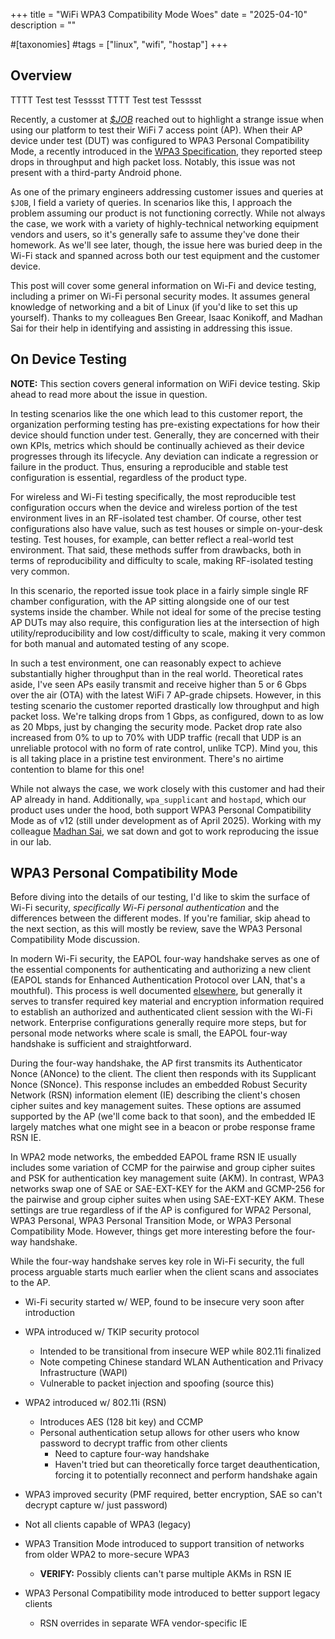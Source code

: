 +++
title = "WiFi WPA3 Compatibility Mode Woes"
date = "2025-04-10"
description = ""

#[taxonomies]
#tags = ["linux", "wifi", "hostap"]
+++

## Overview

TTTT <coda class="p-1 rounded-sm border bg-zinc-100">Test test</coda> Tesssst
TTTT <coda class="p-1 rounded-md border bg-zinc-100">Test test</coda> Tesssst

Recently, a customer at [_$JOB_](https://candelatech.com) reached out to highlight a strange issue when
using our platform to test their WiFi 7 access point (AP). When their AP device under test (DUT) was configured
to WPA3 Personal Compatibility Mode, a recently introduced in the [WPA3 Specification](https://www.wi-fi.org/wi-fi-download/35332/0), 
they reported steep drops in throughput and high packet loss. Notably, this issue was not present with
a third-party Android phone.

As one of the primary engineers addressing customer issues and queries at `$JOB`, I field a variety of queries.
In scenarios like this, I approach the problem assuming our product is not functioning correctly. While
not always the case, we work with a variety of highly-technical networking equipment vendors and users,
so it's generally safe to assume they've done their homework. As we'll see later, though, the issue here
was buried deep in the Wi-Fi stack and spanned across both our test equipment and the customer device.

This post will cover some general information on Wi-Fi and device testing, including a primer on Wi-Fi personal security
modes. It assumes general knowledge of networking and a bit of Linux (if you'd like to set this up yourself). Thanks to
my colleagues Ben Greear, Isaac Konikoff, and Madhan Sai for their help in identifying and assisting in addressing this issue.

## On Device Testing

**NOTE:** This section covers general information on WiFi device testing. Skip ahead to read more about the issue in question.

In testing scenarios like the one which lead to this customer report, the organization performing testing has pre-existing
expectations for how their device should function under test. Generally, they are concerned with their own KPIs, metrics
which should be continually achieved as their device progresses through its lifecycle. Any deviation can indicate
a regression or failure in the product. Thus, ensuring a reproducible and stable test configuration is essential,
regardless of the product type.

For wireless and Wi-Fi testing specifically, the most reproducible test configuration occurs when the device
and wireless portion of the test environment lives in an RF-isolated test chamber. Of course, other test
configurations also have value, such as test houses or simple on-your-desk testing. Test houses, for example,
can better reflect a real-world test environment. That said, these methods suffer from drawbacks, both in terms
of reproducibility and difficulty to scale, making RF-isolated testing very common.

In this scenario, the reported issue took place in a fairly simple single RF chamber configuration,
with the AP sitting alongside one of our test systems inside the chamber. While not ideal for some of the precise
testing AP DUTs may also require, this configuration lies at the intersection of high utility/reproducibility
and low cost/difficulty to scale, making it very common for both manual and automated testing of any scope.

In such a test environment, one can reasonably expect to achieve substantially higher throughput than in the
real world. Theoretical rates aside, I've seen APs easily transmit and receive higher than 5 or 6 Gbps
over the air (OTA) with the latest WiFi 7 AP-grade chipsets. However, in this testing scenario the customer
reported drastically low throughput and high packet loss. We're talking drops from 1 Gbps, as configured, down to
as low as 20 Mbps, just by changing the security mode. Packet drop rate also increased from 0% to up to 70% with UDP traffic
(recall that UDP is an unreliable protocol with no form of rate control, unlike TCP). Mind you, this is all taking
place in a pristine test environment. There's no airtime contention to blame for this one!

While not always the case, we work closely with this customer and had their AP already in hand. Additionally,
`wpa_supplicant` and `hostapd`, which our product uses under the hood, both support WPA3 Personal Compatibility
Mode as of v12 (still under development as of April 2025). Working with my colleague [Madhan Sai](https://in.linkedin.com/in/madhan-sai-3010b0211),
we sat down and got to work reproducing the issue in our lab.

## WPA3 Personal Compatibility Mode

Before diving into the details of our testing, I'd like to skim the surface of Wi-Fi security, *specifically
Wi-Fi personal authentication* and the differences between the different modes. If you're familiar, skip
ahead to the next section, as this will mostly be review, save the WPA3 Personal Compatibility Mode discussion.

In modern Wi-Fi security, the EAPOL four-way handshake serves as one of the essential components for authenticating
and authorizing a new client (EAPOL stands for Enhanced Authentication Protocol over LAN, that's a mouthful).
This process is well documented [elsewhere](https://www.cwnp.com/uploads/802-11i_key_management.pdf), but generally
it serves to transfer required key material and encryption information required to establish an authorized and
authenticated client session with the Wi-Fi network. Enterprise configurations generally require more steps, but for
personal mode networks where scale is small, the EAPOL four-way handshake is sufficient and straightforward.

During the four-way handshake, the AP first transmits its Authenticator Nonce (ANonce) to the client.
The client then responds with its Supplicant Nonce (SNonce). This response includes an embedded Robust
Security Network (RSN) information element (IE) describing the client's chosen cipher suites and
key management suites. These options are assumed supported by the AP (we'll come back to that soon), and
the embedded IE largely matches what one might see in a beacon or probe response frame RSN IE.

In WPA2 mode networks, the embedded EAPOL frame RSN IE usually includes some variation of CCMP for the
pairwise and group cipher suites and PSK for authentication key management suite (AKM). In contrast,
WPA3 networks swap one of SAE or SAE-EXT-KEY for the AKM and GCMP-256 for the pairwise and group cipher
suites when using SAE-EXT-KEY AKM. These settings are true regardless of if the AP is configured for WPA2 Personal,
WPA3 Personal, WPA3 Personal Transition Mode, or WPA3 Personal Compatibility Mode. However, things get
more interesting before the four-way handshake.

While the four-way handshake serves key role in Wi-Fi security, the full process arguable starts much earlier when
the client scans and associates to the AP.

<!--
In modern Wi-Fi security, the client performs a four-way handshake with the authenticator as one of the first steps
in the association process. The full security process, which includes the four-way handshake, serves to authenticate
and authorize the client for access to the network. This post focuses on *personal* Wi-Fi security modes,
which complete this process in the four-way handshake more or less. Enterprise networks generally require
additional steps.

In personal Wi-Fi security modes, the four-way handshake key material required to establish an authorized/authenticated client session

Back in the days when Wi-Fi still encountered interference from microwave ovens, Wi-Fi security began with the introduction of
the WEP security protocol. Included as part of the original IEEE 802.11 specification released in 1997, WEP was quickly found
to be insecure to a variety of attacks. As an interim replacement, the Wi-Fi Alliance (WFA) introduced the Wi-Fi Protected Access (WPA) 
standard (synonymous w/ TKIP, Temporal Key Integration Protocol) while members of the IEEE worked to ratify WPA2 as part of the
IEEE 802.11i standard. PA is now known to be an insecure security mode and nowadays practically all devices support WPA2,
so please *don't use WPA or WEP*.

Note that the IEEE and WFA are two distinct organizations with vested interests in advancing Wi-Fi. The IEEE 
convenes members of the technical community to develop new specifications for Wi-Fi. Not all of the specification
makes its way into the real world. What does is largely included in the WFA's specifications, as they work
to certify devices based on their specifications (e.g. WPA2 and WPA3).

As an aside, around the same time a competing standard called WLAN Authentication and Privacy Infrastructure (WAPI) was
introduced and at one point required in the Chinese domestic market. This lead to some trade disputes between nations and
even the original iPhone being released in China [without Wi-Fi connectivity](https://web.archive.org/web/20090712235526/http://www.businessweek.com/technology/ByteOfTheApple/blog/archives/2009/07/apple_will_stri.html).
It's unclear to me whether this is still required or not, but it's certainly been around for quite awhile now.

**If keep above fine otherwise edit introductory statement here
Okay, back to other, more internationally-used standards. Introduced in the IEEE 802.11i standard released in 2004, the
IEEE unveiled its next generation of Wi-Fi security specification, detailing a framework for authentication and authorization
This more robust framework is the namesake for the WFA's WPA2 specification, known as Robust Security Network, or RSN for short.
As noted in [this](https://www.cwnp.com/uploads/802-11i_key_management.pdf) white paper from the CWNP, the IEEE 802.11i
specification describes much of what constitutes WPA2 and 802.1X/EAP generally. However, much of the specifics are strewn
across several Internet Engineering Task Force (IETF) RFCs, primarily for EAP-based security.
-->


- Wi-Fi security started w/ WEP, found to be insecure very soon after introduction
- WPA introduced w/ TKIP security protocol
   - Intended to be transitional from insecure WEP while 802.11i finalized
   - Note competing Chinese standard WLAN Authentication and Privacy Infrastructure (WAPI)
   - Vulnerable to packet injection and spoofing (source this)
- WPA2 introduced w/ 802.11i (RSN)
   - Introduces AES (128 bit key) and CCMP 
   - Personal authentication setup allows for other users who know password to decrypt traffic from other clients
      - Need to capture four-way handshake
      - Haven't tried but can theoretically force target deauthentication,
        forcing it to potentially reconnect and perform handshake again

- WPA3 improved security (PMF required, better encryption, SAE so can't decrypt capture w/ just password)
- Not all clients capable of WPA3 (legacy)
- WPA3 Transition Mode introduced to support transition of networks from older WPA2 to more-secure WPA3
   - **VERIFY:** Possibly clients can't parse multiple AKMs in RSN IE
- WPA3 Personal Compatibility mode introduced to better support legacy clients
   - RSN overrides in separate WFA vendor-specific IE
